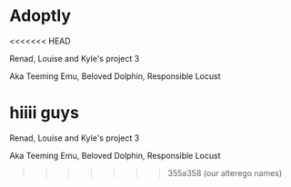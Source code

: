 # Adoptly

<<<<<<< HEAD

Renad, Louise and Kyle's project 3

Aka Teeming Emu, Beloved Dolphin, Responsible Locust


hiiii guys
=======
Renad, Louise and Kyle's project 3

Aka Teeming Emu, Beloved Dolphin, Responsible Locust
>>>>>>> 355a358 (our alterego names)
